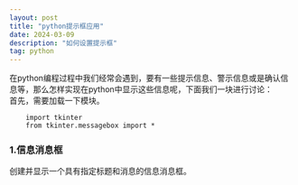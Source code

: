 ```yaml
---
layout: post
title: "python提示框应用"
date: 2024-03-09
description: "如何设置提示框"
tag: python
---  
```

在python编程过程中我们经常会遇到，要有一些提示信息、警示信息或是确认信息等，那么怎样实现在python中显示这些信息呢，下面我们一块进行讨论：  
首先，需要加载一下模块。    
```
    import tkinter  
    from tkinter.messagebox import *      
```
### 1.信息消息框  
创建并显示一个具有指定标题和消息的信息消息框。  
